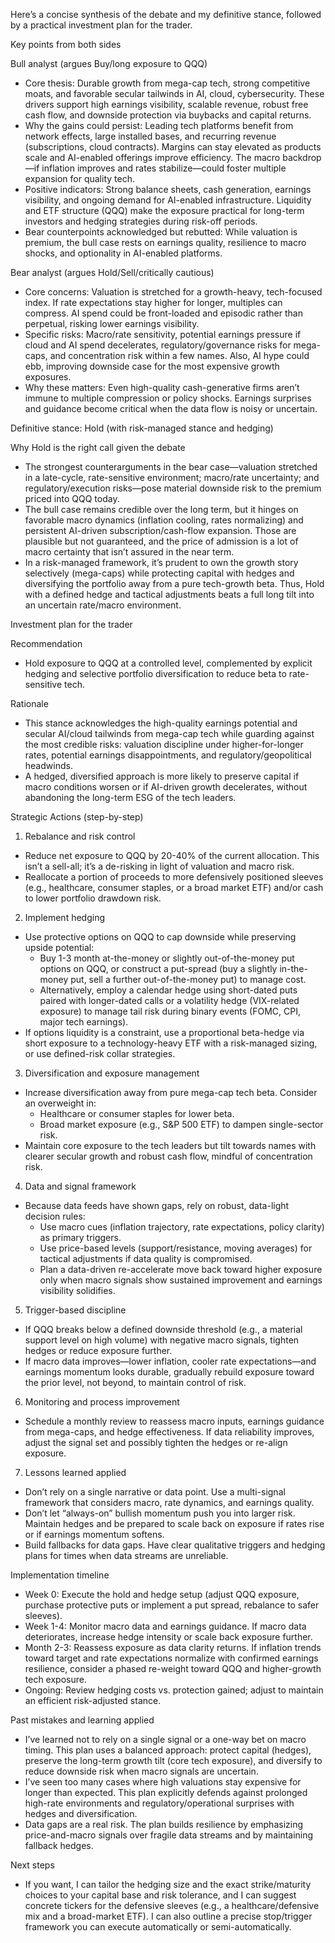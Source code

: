 Here’s a concise synthesis of the debate and my definitive stance, followed by a practical investment plan for the trader.

Key points from both sides

Bull analyst (argues Buy/long exposure to QQQ)
- Core thesis: Durable growth from mega-cap tech, strong competitive moats, and favorable secular tailwinds in AI, cloud, cybersecurity. These drivers support high earnings visibility, scalable revenue, robust free cash flow, and downside protection via buybacks and capital returns.
- Why the gains could persist: Leading tech platforms benefit from network effects, large installed bases, and recurring revenue (subscriptions, cloud contracts). Margins can stay elevated as products scale and AI-enabled offerings improve efficiency. The macro backdrop—if inflation improves and rates stabilize—could foster multiple expansion for quality tech.
- Positive indicators: Strong balance sheets, cash generation, earnings visibility, and ongoing demand for AI-enabled infrastructure. Liquidity and ETF structure (QQQ) make the exposure practical for long-term investors and hedging strategies during risk-off periods.
- Bear counterpoints acknowledged but rebutted: While valuation is premium, the bull case rests on earnings quality, resilience to macro shocks, and optionality in AI-enabled platforms.

Bear analyst (argues Hold/Sell/critically cautious)
- Core concerns: Valuation is stretched for a growth-heavy, tech-focused index. If rate expectations stay higher for longer, multiples can compress. AI spend could be front-loaded and episodic rather than perpetual, risking lower earnings visibility.
- Specific risks: Macro/rate sensitivity, potential earnings pressure if cloud and AI spend decelerates, regulatory/governance risks for mega-caps, and concentration risk within a few names. Also, AI hype could ebb, improving downside case for the most expensive growth exposures.
- Why these matters: Even high-quality cash-generative firms aren’t immune to multiple compression or policy shocks. Earnings surprises and guidance become critical when the data flow is noisy or uncertain.

Definitive stance: Hold (with risk-managed stance and hedging)

Why Hold is the right call given the debate
- The strongest counterarguments in the bear case—valuation stretched in a late-cycle, rate-sensitive environment; macro/rate uncertainty; and regulatory/execution risks—pose material downside risk to the premium priced into QQQ today.
- The bull case remains credible over the long term, but it hinges on favorable macro dynamics (inflation cooling, rates normalizing) and persistent AI-driven subscription/cash-flow expansion. Those are plausible but not guaranteed, and the price of admission is a lot of macro certainty that isn’t assured in the near term.
- In a risk-managed framework, it’s prudent to own the growth story selectively (mega-caps) while protecting capital with hedges and diversifying the portfolio away from a pure tech-growth beta. Thus, Hold with a defined hedge and tactical adjustments beats a full long tilt into an uncertain rate/macro environment.

Investment plan for the trader

Recommendation
- Hold exposure to QQQ at a controlled level, complemented by explicit hedging and selective portfolio diversification to reduce beta to rate-sensitive tech.

Rationale
- This stance acknowledges the high-quality earnings potential and secular AI/cloud tailwinds from mega-cap tech while guarding against the most credible risks: valuation discipline under higher-for-longer rates, potential earnings disappointments, and regulatory/geopolitical headwinds.
- A hedged, diversified approach is more likely to preserve capital if macro conditions worsen or if AI-driven growth decelerates, without abandoning the long-term ESG of the tech leaders.

Strategic Actions (step-by-step)
1) Rebalance and risk control
- Reduce net exposure to QQQ by 20-40% of the current allocation. This isn’t a sell-all; it’s a de-risking in light of valuation and macro risk.
- Reallocate a portion of proceeds to more defensively positioned sleeves (e.g., healthcare, consumer staples, or a broad market ETF) and/or cash to lower portfolio drawdown risk.

2) Implement hedging
- Use protective options on QQQ to cap downside while preserving upside potential:
  - Buy 1-3 month at-the-money or slightly out-of-the-money put options on QQQ, or construct a put-spread (buy a slightly in-the-money put, sell a further out-of-the-money put) to manage cost.
  - Alternatively, employ a calendar hedge using short-dated puts paired with longer-dated calls or a volatility hedge (VIX-related exposure) to manage tail risk during binary events (FOMC, CPI, major tech earnings).
- If options liquidity is a constraint, use a proportional beta-hedge via short exposure to a technology-heavy ETF with a risk-managed sizing, or use defined-risk collar strategies.

3) Diversification and exposure management
- Increase diversification away from pure mega-cap tech beta. Consider an overweight in:
  - Healthcare or consumer staples for lower beta.
  - Broad market exposure (e.g., S&P 500 ETF) to dampen single-sector risk.
- Maintain core exposure to the tech leaders but tilt towards names with clearer secular growth and robust cash flow, mindful of concentration risk.

4) Data and signal framework
- Because data feeds have shown gaps, rely on robust, data-light decision rules:
  - Use macro cues (inflation trajectory, rate expectations, policy clarity) as primary triggers.
  - Use price-based levels (support/resistance, moving averages) for tactical adjustments if data quality is compromised.
  - Plan a data-driven re-accelerate move back toward higher exposure only when macro signals show sustained improvement and earnings visibility solidifies.

5) Trigger-based discipline
- If QQQ breaks below a defined downside threshold (e.g., a material support level on high volume) with negative macro signals, tighten hedges or reduce exposure further.
- If macro data improves—lower inflation, cooler rate expectations—and earnings momentum looks durable, gradually rebuild exposure toward the prior level, not beyond, to maintain control of risk.

6) Monitoring and process improvement
- Schedule a monthly review to reassess macro inputs, earnings guidance from mega-caps, and hedge effectiveness. If data reliability improves, adjust the signal set and possibly tighten the hedges or re-align exposure.

7) Lessons learned applied
- Don’t rely on a single narrative or data point. Use a multi-signal framework that considers macro, rate dynamics, and earnings quality.
- Don’t let “always-on” bullish momentum push you into larger risk. Maintain hedges and be prepared to scale back on exposure if rates rise or if earnings momentum softens.
- Build fallbacks for data gaps. Have clear qualitative triggers and hedging plans for times when data streams are unreliable.

Implementation timeline
- Week 0: Execute the hold and hedge setup (adjust QQQ exposure, purchase protective puts or implement a put spread, rebalance to safer sleeves).
- Week 1-4: Monitor macro data and earnings guidance. If macro data deteriorates, increase hedge intensity or scale back exposure further.
- Month 2-3: Reassess exposure as data clarity returns. If inflation trends toward target and rate expectations normalize with confirmed earnings resilience, consider a phased re-weight toward QQQ and higher-growth tech exposure.
- Ongoing: Review hedging costs vs. protection gained; adjust to maintain an efficient risk-adjusted stance.

Past mistakes and learning applied
- I’ve learned not to rely on a single signal or a one-way bet on macro timing. This plan uses a balanced approach: protect capital (hedges), preserve the long-term growth tilt (core tech exposure), and diversify to reduce downside risk when macro signals are uncertain.
- I’ve seen too many cases where high valuations stay expensive for longer than expected. This plan explicitly defends against prolonged high-rate environments and regulatory/operational surprises with hedges and diversification.
- Data gaps are a real risk. The plan builds resilience by emphasizing price-and-macro signals over fragile data streams and by maintaining fallback hedges.

Next steps
- If you want, I can tailor the hedging size and the exact strike/maturity choices to your capital base and risk tolerance, and I can suggest concrete tickers for the defensive sleeves (e.g., a healthcare/defensive mix and a broad-market ETF). I can also outline a precise stop/trigger framework you can execute automatically or semi-automatically.
